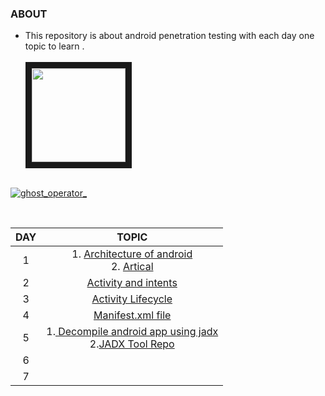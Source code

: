 ###  ABOUT 
   + This repository is about android penetration testing with each day one topic to learn .<br><br>
   <img src="https://i.ibb.co/1MjPS8y/App-Hacking-feature.png" align="center" height="150" width="150" border="10"><br><br>
   <p align="left"> <a href="https://twitter.com/ghost_operator_" target="blank"><img src="https://img.shields.io/twitter/follow/ghost_operator_?logo=twitter&style=for-the-badge" alt="ghost_operator_" /></a> </p><br>
   
 
 | DAY               |             TOPIC                                                                                               |
 |        :------:       |        :---------------:                                                                                        |
|  1| 1.  [Architecture of android](https://youtu.be/TwXuY2w7Zv0)<br>2.  [Artical](https://www.javatpoint.com/android-software-stack) |
|2| [Activity and intents](https://www.philadelphia.edu.jo/academics/shanna/uploads/2.1%20Activities%20and%20Intents.pdf)|
|3|[Activity Lifecycle ](https://youtu.be/jUmqYE2iWiI)|
|4| [Manifest.xml file](https://docs.kony.com/konylibrary/visualizer/visualizer_user_guide/Content/AndroidManifest_File.htm)|
|5|1.[ Decompile android app using jadx](https://youtu.be/WI9dwvzNBkY)<br>2.[JADX Tool Repo](https://github.com/skylot/jadx)|
|6||
|7||











